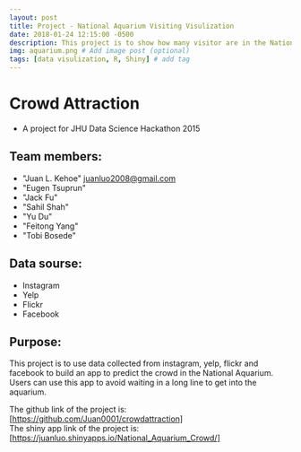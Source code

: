 ```yaml
---
layout: post
title: Project - National Aquarium Visiting Visulization
date: 2018-01-24 12:15:00 -0500
description: This project is to show how many visitor are in the National Aquarium at different time period. # Add post description (optional)
img: aquarium.png # Add image post (optional)
tags: [data visulization, R, Shiny] # add tag
---
```

# Crowd Attraction
- A project for JHU Data Science Hackathon 2015

## Team members:
- "Juan L. Kehoe" juanluo2008@gmail.com
- "Eugen Tsuprun"
- "Jack Fu"
- "Sahil Shah"
- "Yu Du"
- "Feitong Yang"
-  "Tobi Bosede"


## Data sourse:
- Instagram
- Yelp
- Flickr
- Facebook


## Purpose:
This project is to use data collected from instagram, yelp, flickr and facebook to build an app to predict the crowd in the National Aquarium. Users can use this app to avoid waiting in a long line to get into the aquarium.

The github link of the project is: [https://github.com/Juan0001/crowdattraction]   
The shiny app link of the project is: [https://juanluo.shinyapps.io/National_Aquarium_Crowd/]
